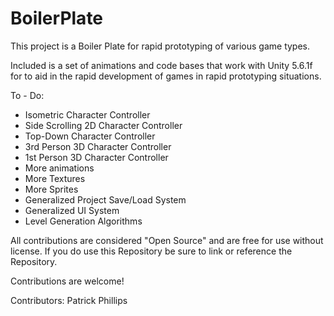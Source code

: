 # BoilerPlate
This project is a Boiler Plate for rapid prototyping of various game types.

Included is a set of animations and code bases that work with Unity 5.6.1f for to aid in the rapid development of games in rapid prototyping situations.

To - Do:
* Isometric Character Controller
* Side Scrolling 2D Character Controller
* Top-Down Character Controller
* 3rd Person 3D Character Controller
* 1st Person 3D Character Controller
* More animations
* More Textures
* More Sprites
* Generalized Project Save/Load System
* Generalized UI System
* Level Generation Algorithms  

All contributions are considered "Open Source" and are free for use without license. If you do use this Repository be sure to link or reference the Repository.

Contributions are welcome!

Contributors:
Patrick Phillips

